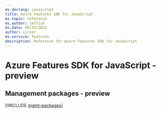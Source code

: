 ```yaml
---
ms.devlang: javascript
title: Azure Features SDK for JavaScript
ms.topic: reference
ms.author: jeffish
ms.data: 08/31/2022
author: xirzec
ms.service: features
description: Reference for Azure Features SDK for JavaScript
---
```

# Azure Features SDK for JavaScript - preview

## Management packages - preview
[!INCLUDE [mgmt-packages](features-mgmt-index.md)]